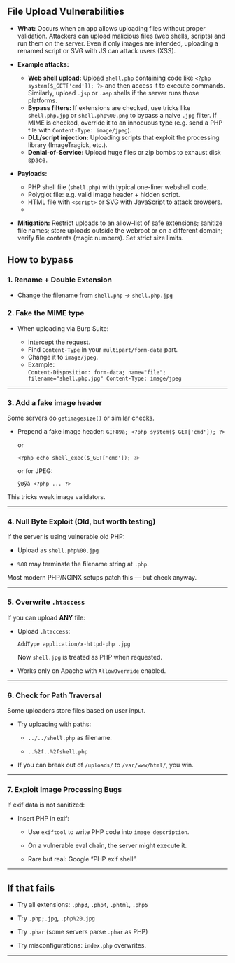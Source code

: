 ## File Upload Vulnerabilities

- **What:** Occurs when an app allows uploading files without proper validation. Attackers can upload malicious files (web shells, scripts) and run them on the server. Even if only images are intended, uploading a renamed script or SVG with JS can attack users (XSS).
    
- **Example attacks:**
    
    - **Web shell upload:** Upload `shell.php` containing code like `<?php system($_GET['cmd']); ?>` and then access it to execute commands. Similarly, upload `.jsp` or `.asp` shells if the server runs those platforms.
    - **Bypass filters:** If extensions are checked, use tricks like `shell.php.jpg` or `shell.php%00.png` to bypass a naive `.jpg` filter. If MIME is checked, override it to an innocuous type (e.g. send a PHP file with `Content-Type: image/jpeg`).
    - **DLL/script injection:** Uploading scripts that exploit the processing library (ImageTragick, etc.).
    - **Denial-of-Service:** Upload huge files or zip bombs to exhaust disk space.
        
- **Payloads:**
    
    - PHP shell file (`shell.php`) with typical one-liner webshell code.
    - Polyglot file: e.g. valid image header + hidden script.
    - HTML file with `<script>` or SVG with JavaScript to attack browsers.
    - 
- **Mitigation:** Restrict uploads to an allow-list of safe extensions; sanitize file names; store uploads outside the webroot or on a different domain; verify file contents (magic numbers). Set strict size limits.
    

##  **How to bypass**

###  **1. Rename + Double Extension**

- Change the filename from `shell.php` → `shell.php.jpg`
###  **2. Fake the MIME type**

- When uploading via Burp Suite:
    
    - Intercept the request.
    - Find `Content-Type` in your `multipart/form-data` part.
    - Change it to `image/jpeg`.
    - Example:    
        `Content-Disposition: form-data; name="file"; filename="shell.php.jpg" Content-Type: image/jpeg`
        

---

###  **3. Add a fake image header**

Some servers do `getimagesize()` or similar checks.

- Prepend a fake image header:
    `GIF89a; <?php system($_GET['cmd']); ?>`
    
    or

    `<?php echo shell_exec($_GET['cmd']); ?>`
    
    or for JPEG:
    
    `ÿØÿà <?php ... ?>`
    

This tricks weak image validators.

---

###  **4. Null Byte Exploit** (Old, but worth testing)

If the server is using vulnerable old PHP:

- Upload as `shell.php%00.jpg`
    
- `%00` may terminate the filename string at `.php`.

Most modern PHP/NGINX setups patch this — but check anyway.

---

###  **5. Overwrite `.htaccess`**

If you can upload **ANY** file:

- Upload `.htaccess`:
        
    `AddType application/x-httpd-php .jpg`
    
    Now `shell.jpg` is treated as PHP when requested.
    
- Works only on Apache with `AllowOverride` enabled.
    

---

###  **6. Check for Path Traversal**

Some uploaders store files based on user input.

- Try uploading with paths:
    
    - `../../shell.php` as filename.
        
    - `..%2f..%2fshell.php`
        
- If you can break out of `/uploads/` to `/var/www/html/`, you win.
    

---

###  **7. Exploit Image Processing Bugs**

If exif data is not sanitized:

- Insert PHP in exif:
    
    - Use `exiftool` to write PHP code into `image description`.
        
    - On a vulnerable eval chain, the server might execute it.
        
    - Rare but real: Google “PHP exif shell”.
        

---
##  **If that fails**

- Try all extensions: `.php3`, `.php4`, `.phtml`, `.php5`
    
- Try `.php;.jpg`, `.php%20.jpg`
    
- Try `.phar` (some servers parse `.phar` as PHP)
    
- Try misconfigurations: `index.php` overwrites.
    

---